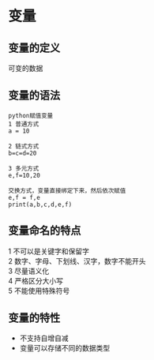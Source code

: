 # 变量
## 变量的定义
可变的数据
## 变量的语法
```
python赋值变量
1 普通方式   
a = 10

2 链式方式
b=c=d=20

3 多元方式
e,f=10,20

交换方式，变量直接绑定下来，然后依次赋值
e,f = f,e
print(a,b,c,d,e,f)
```
## 变量命名的特点
1 不可以是关键字和保留字  
2 数字、字母、下划线、汉字，数字不能开头  
3 尽量语义化  
4 严格区分大小写  
5 不能使用特殊符号
## 变量的特性
* 不支持自增自减
* 变量可以存储不同的数据类型